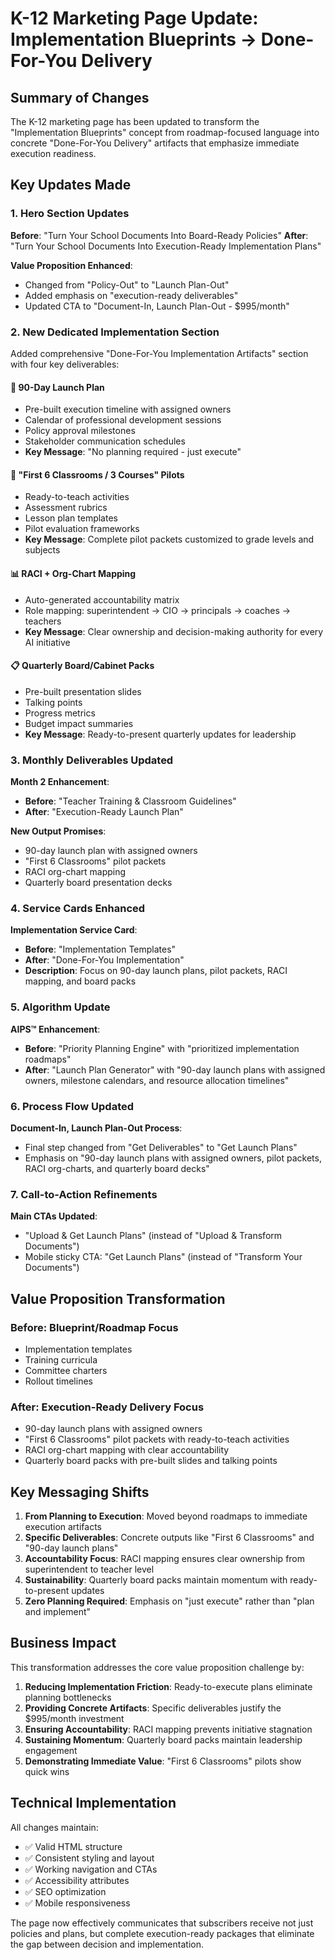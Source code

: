 # K-12 Marketing Page Update: Implementation Blueprints → Done-For-You Delivery

## Summary of Changes

The K-12 marketing page has been updated to transform the "Implementation Blueprints" concept from roadmap-focused language into concrete "Done-For-You Delivery" artifacts that emphasize immediate execution readiness.

## Key Updates Made

### 1. Hero Section Updates
**Before**: "Turn Your School Documents Into Board-Ready Policies"
**After**: "Turn Your School Documents Into Execution-Ready Implementation Plans"

**Value Proposition Enhanced**:
- Changed from "Policy-Out" to "Launch Plan-Out" 
- Added emphasis on "execution-ready deliverables"
- Updated CTA to "Document-In, Launch Plan-Out - $995/month"

### 2. New Dedicated Implementation Section
Added comprehensive "Done-For-You Implementation Artifacts" section with four key deliverables:

#### 📅 90-Day Launch Plan
- Pre-built execution timeline with assigned owners
- Calendar of professional development sessions
- Policy approval milestones
- Stakeholder communication schedules
- **Key Message**: "No planning required - just execute"

#### 🏫 "First 6 Classrooms / 3 Courses" Pilots
- Ready-to-teach activities
- Assessment rubrics
- Lesson plan templates
- Pilot evaluation frameworks
- **Key Message**: Complete pilot packets customized to grade levels and subjects

#### 📊 RACI + Org-Chart Mapping
- Auto-generated accountability matrix
- Role mapping: superintendent → CIO → principals → coaches → teachers
- **Key Message**: Clear ownership and decision-making authority for every AI initiative

#### 📋 Quarterly Board/Cabinet Packs
- Pre-built presentation slides
- Talking points
- Progress metrics
- Budget impact summaries
- **Key Message**: Ready-to-present quarterly updates for leadership

### 3. Monthly Deliverables Updated
**Month 2 Enhancement**:
- **Before**: "Teacher Training & Classroom Guidelines"
- **After**: "Execution-Ready Launch Plan"

**New Output Promises**:
- 90-day launch plan with assigned owners
- "First 6 Classrooms" pilot packets
- RACI org-chart mapping
- Quarterly board presentation decks

### 4. Service Cards Enhanced
**Implementation Service Card**:
- **Before**: "Implementation Templates"
- **After**: "Done-For-You Implementation"
- **Description**: Focus on 90-day launch plans, pilot packets, RACI mapping, and board packs

### 5. Algorithm Update
**AIPS™ Enhancement**:
- **Before**: "Priority Planning Engine" with "prioritized implementation roadmaps"
- **After**: "Launch Plan Generator" with "90-day launch plans with assigned owners, milestone calendars, and resource allocation timelines"

### 6. Process Flow Updated
**Document-In, Launch Plan-Out Process**:
- Final step changed from "Get Deliverables" to "Get Launch Plans"
- Emphasis on "90-day launch plans with assigned owners, pilot packets, RACI org-charts, and quarterly board decks"

### 7. Call-to-Action Refinements
**Main CTAs Updated**:
- "Upload & Get Launch Plans" (instead of "Upload & Transform Documents")
- Mobile sticky CTA: "Get Launch Plans" (instead of "Transform Your Documents")

## Value Proposition Transformation

### Before: Blueprint/Roadmap Focus
- Implementation templates
- Training curricula
- Committee charters
- Rollout timelines

### After: Execution-Ready Delivery Focus
- 90-day launch plans with assigned owners
- "First 6 Classrooms" pilot packets with ready-to-teach activities
- RACI org-chart mapping with clear accountability
- Quarterly board packs with pre-built slides and talking points

## Key Messaging Shifts

1. **From Planning to Execution**: Moved beyond roadmaps to immediate execution artifacts
2. **Specific Deliverables**: Concrete outputs like "First 6 Classrooms" and "90-day launch plans"
3. **Accountability Focus**: RACI mapping ensures clear ownership from superintendent to teacher level
4. **Sustainability**: Quarterly board packs maintain momentum with ready-to-present updates
5. **Zero Planning Required**: Emphasis on "just execute" rather than "plan and implement"

## Business Impact

This transformation addresses the core value proposition challenge by:

1. **Reducing Implementation Friction**: Ready-to-execute plans eliminate planning bottlenecks
2. **Providing Concrete Artifacts**: Specific deliverables justify the $995/month investment
3. **Ensuring Accountability**: RACI mapping prevents initiative stagnation
4. **Sustaining Momentum**: Quarterly board packs maintain leadership engagement
5. **Demonstrating Immediate Value**: "First 6 Classrooms" pilots show quick wins

## Technical Implementation

All changes maintain:
- ✅ Valid HTML structure
- ✅ Consistent styling and layout
- ✅ Working navigation and CTAs
- ✅ Accessibility attributes
- ✅ SEO optimization
- ✅ Mobile responsiveness

The page now effectively communicates that subscribers receive not just policies and plans, but complete execution-ready packages that eliminate the gap between decision and implementation.
